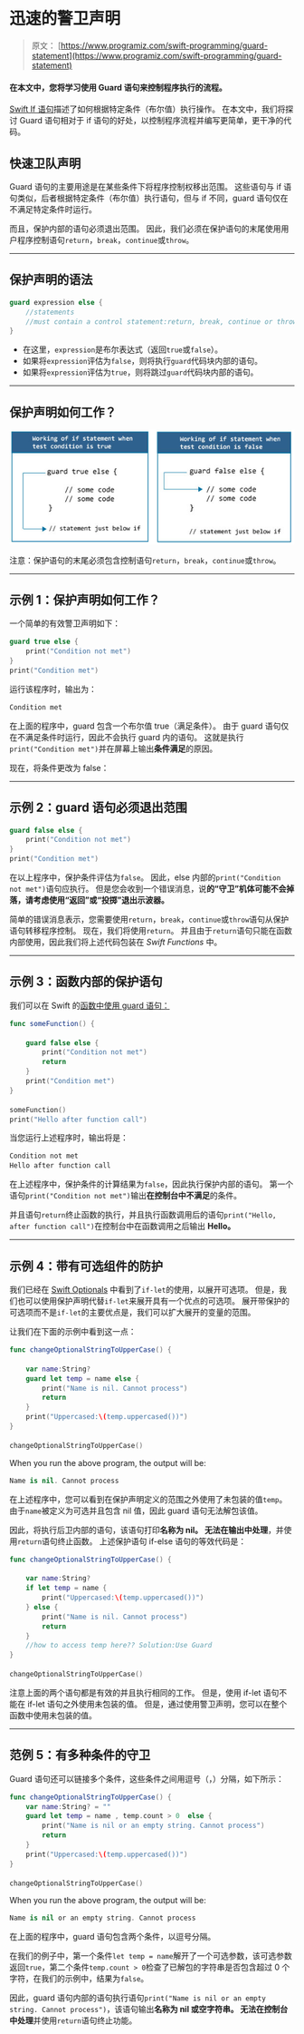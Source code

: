# 迅速的警卫声明

> 原文： [https://www.programiz.com/swift-programming/guard-statement](https://www.programiz.com/swift-programming/guard-statement)

#### 在本文中，您将学习使用 Guard 语句来控制程序执行的流程。

[Swift If 语句](/swift-programming/if-else-statement "Swift if-else statement")描述了如何根据特定条件（布尔值）执行操作。 在本文中，我们将探讨 Guard 语句相对于 if 语句的好处，以控制程序流程并编写更简单，更干净的代码。

## 快速卫队声明

Guard 语句的主要用途是在某些条件下将程序控制权移出范围。 这些语句与 if 语句类似，后者根据特定条件（布尔值）执行语句，但与 if 不同，guard 语句仅在不满足特定条件时运行。

而且，保护内部的语句必须退出范围。 因此，我们必须在保护语句的末尾使用用户程序控制语句`return`，`break`，`continue`或`throw`。

* * *

## 保护声明的语法

```swift
guard expression else {
	//statements
	//must contain a control statement:return, break, continue or throw.
}

```

*   在这里，`expression`是布尔表达式（返回`true`或`false`）。
*   如果将`expression`评估为`false`，则将执行`guard`代码块内部的语句。
*   如果将`expression`评估为`true`，则将跳过`guard`代码块内部的语句。

* * *

## 保护声明如何工作？

![How Swift guard statement works?](img/cfd206b9615924061b14dcdb80487cd1.png "Swift guard statement")

注意：保护语句的末尾必须包含控制语句`return`，`break`，`continue`或`throw`。

* * *

## 示例 1：保护声明如何工作？

一个简单的有效警卫声明如下：

```swift
guard true else {
	print("Condition not met")
}
print("Condition met") 
```

运行该程序时，输出为：

```swift
Condition met
```

在上面的程序中，guard 包含一个布尔值 true（满足条件）。 由于 guard 语句仅在不满足条件时运行，因此不会执行 guard 内的语句。 这就是执行`print("Condition met")`并在屏幕上输出**条件满足**的原因。

现在，将条件更改为 false：

* * *

## 示例 2：guard 语句必须退出范围

```swift
guard false else {
	print("Condition not met")
}
print("Condition met") 
```

在以上程序中，保护条件评估为`false`。 因此，else 内部的`print("Condition not met")`语句应执行。 但是您会收到一个错误消息，说**的“守卫”机体可能不会掉落，请考虑使用“返回”或“投掷”退出示波器。**

简单的错误消息表示，您需要使用`return`，`break`，`continue`或`throw`语句从保护语句转移程序控制。 现在，我们将使用`return`。 并且由于`return`语句只能在函数内部使用，因此我们将上述代码包装在 *Swift Functions* 中。

* * *

## 示例 3：函数内部的保护语句

我们可以在 Swift 的[函数中使用 guard 语句：](/swift-programming/functions "Swift functions")

```swift
func someFunction() {

	guard false else {
		print("Condition not met")
		return
	}
	print("Condition met")
}

someFunction()
print("Hello after function call") 
```

当您运行上述程序时，输出将是：

```swift
Condition not met
Hello after function call 
```

在上述程序中，保护条件的计算结果为`false`，因此执行保护内部的语句。 第一个语句`print("Condition not met")`输出**在控制台中不满足**的条件。

并且语句`return`终止函数的执行，并且执行函数调用后的语句`print("Hello, after function call")`在控制台中在函数调用之后输出 **Hello。**

* * *

## 示例 4：带有可选组件的防护

我们已经在 [Swift Optionals](/swift-programming/optionals "Swift Optionals") 中看到了`if-let`的使用，以展开可选项。 但是，我们也可以使用保护声明代替`if-let`来展开具有一个优点的可选项。 展开带保护的可选项而不是`if-let`的主要优点是，我们可以扩大展开的变量的范围。

让我们在下面的示例中看到这一点：

```swift
func changeOptionalStringToUpperCase() {

	var name:String?
	guard let temp = name else {
		print("Name is nil. Cannot process")
		return
	}
	print("Uppercased:\(temp.uppercased())")
}

changeOptionalStringToUpperCase() 
```

When you run the above program, the output will be:

```swift
Name is nil. Cannot process
```

在上述程序中，您可以看到在保护声明定义的范围之外使用了未包装的值`temp`。 由于`name`被定义为可选并且包含 nil 值，因此 guard 语句无法解包该值。

因此，将执行后卫内部的语句，该语句打印**名称为 nil。 无法在输出中处理**，并使用`return`语句终止函数。 上述保护语句 if-else 语句的等效代码是：

```swift
func changeOptionalStringToUpperCase() {

	var name:String?
	if let temp = name {
		print("Uppercased:\(temp.uppercased())")
	} else {
		print("Name is nil. Cannot process")
		return
    }
	//how to access temp here?? Solution:Use Guard
}

changeOptionalStringToUpperCase() 
```

注意上面的两个语句都是有效的并且执行相同的工作。 但是，使用 if-let 语句不能在 if-let 语句之外使用未包装的值。 但是，通过使用警卫声明，您可以在整个函数中使用未包装的值。

* * *

## 范例 5：有多种条件的守卫

Guard 语句还可以链接多个条件，这些条件之间用逗号（，）分隔，如下所示：

```swift
func changeOptionalStringToUpperCase() {
	var name:String? = ""
	guard let temp = name , temp.count > 0  else {
		print("Name is nil or an empty string. Cannot process")
		return
	}
	print("Uppercased:\(temp.uppercased())")
}

changeOptionalStringToUpperCase()
```

When you run the above program, the output will be:

```swift
Name is nil or an empty string. Cannot process
```

在上面的程序中，guard 语句包含两个条件，以逗号分隔。

在我们的例子中，第一个条件`let temp = name`解开了一个可选参数，该可选参数返回`true`，第二个条件`temp.count > 0`检查了已解包的字符串是否包含超过 0 个字符，在我们的示例中，结果为`false`。

因此，guard 语句内部的语句执行语句`print("Name is nil or an empty string. Cannot process")`，该语句输出**名称为 nil 或空字符串。 无法在控制台中处理**并使用`return`语句终止功能。